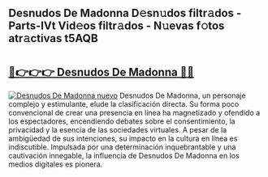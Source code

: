 ## Desnudos De Madonna D𝚎sn𝚞dos filtr𝚊dos - Parts-IVt Vid𝚎os filtr𝚊dos - N𝚞evas f𝚘tos atr𝚊ctivas t5AQB

# <h2><a href="http://mb041m0.tromn.icu/?c=Desnudos+De+Madonna">🔗👉👉👉 Desnudos De Madonna 🔗🔗</a></h2>

[![Desnudos De Madonna nuevo](https://i.imgur.com/pEAQMta.gif)](http://mb041m0.tromn.icu/?c=Desnudos+De+Madonna)
Desnudos De Madonna, un personaje complejo y estimulante, elude la clasificación directa. Su forma poco convencional de crear una presencia en línea ha magnetizado y ofendido a los espectadores, encendiendo debates sobre el consentimiento, la privacidad y la esencia de las sociedades virtuales. A pesar de la ambigüedad de sus intenciones, su impacto en la cultura en línea es indiscutible. Impulsada por una determinación inquebrantable y una cautivación innegable, la influencia de Desnudos De Madonna en los medios digitales es pionera.
